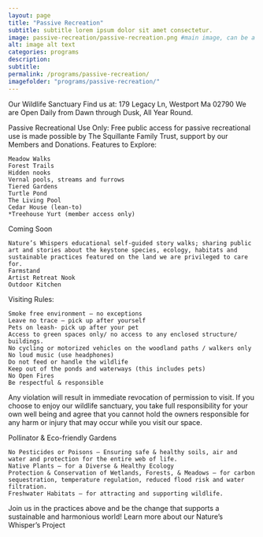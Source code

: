 ```yaml
---
layout: page
title: "Passive Recreation"
subtitle: subtitle lorem ipsum dolor sit amet consectetur.
image: passive-recreation/passive-recreation.png #main image, can be a link or a file in assets/img/portfolio
alt: image alt text
categories: programs
description:
subtitle:
permalink: /programs/passive-recreation/
imagefolder: "programs/passive-recreation/"
---
```


Our Wildlife Sanctuary 
Find us at:  179 Legacy Ln, Westport Ma 02790
We are Open Daily from Dawn through Dusk, All Year Round.



Passive Recreational Use Only:
Free public access for passive recreational use is made possible by The Squillante Family Trust, support by our Members and Donations. 
Features to Explore:

    Meadow Walks
    Forest Trails
    Hidden nooks
    Vernal pools, streams and furrows
    Tiered Gardens
    Turtle Pond
    The Living Pool 
    Cedar House (lean-to)
    *Treehouse Yurt (member access only)

Coming Soon

    Nature’s Whispers educational self-guided story walks; sharing public art and stories about the keystone species, ecology, habitats and sustainable practices featured on the land we are privileged to care for. 
    Farmstand
    Artist Retreat Nook
    Outdoor Kitchen


Visiting Rules:

    Smoke free environment – no exceptions
    Leave no trace – pick up after yourself
    Pets on leash- pick up after your pet
    Access to green spaces only/ no access to any enclosed structure/ buildings.
    No cycling or motorized vehicles on the woodland paths / walkers only
    No loud music (use headphones)
    Do not feed or handle the wildlife
    Keep out of the ponds and waterways (this includes pets)
    No Open Fires
    Be respectful & responsible

Any violation will result in immediate revocation of permission to visit. If you choose to enjoy our wildlife sanctuary, you take full responsibility for your own well being and agree that you cannot hold the owners responsible for any harm or injury that may occur while you visit our space.


Pollinator & Eco-friendly Gardens

    No Pesticides or Poisons – Ensuring safe & healthy soils, air and water and protection for the entire web of life.
    Native Plants – for a Diverse & Healthy Ecology
    Protection & Conservation of Wetlands, Forests, & Meadows – for carbon sequestration, temperature regulation, reduced flood risk and water filtration.
    Freshwater Habitats – for attracting and supporting wildlife.

Join us in the practices above and be the change that supports a sustainable and harmonious world! Learn more about our Nature’s Whisper’s Project

